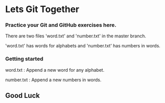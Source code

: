 # Lets Git Together


### Practice your Git and GitHub exercises here.

There are two files 'word.txt' and 'number.txt' in the master branch.

'word.txt' has words for alphabets and
'number.txt' has numbers in words.

### Getting started

word.txt : Append a new word for any alphabet.

number.txt : Append a new numbers in words.


## Good Luck
